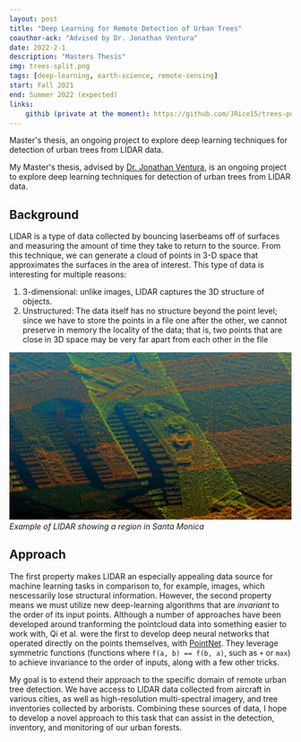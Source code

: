 ```yaml
---
layout: post
title: "Deep Learning for Remote Detection of Urban Trees"
coauthor-ack: "Advised by Dr. Jonathan Ventura"
date: 2022-2-1
description: "Masters Thesis"
img: trees-split.png
tags: [deep-learning, earth-science, remote-sensing]
start: Fall 2021
end: Summer 2022 (expected)
links:
    githib (private at the moment): https://github.com/JRice15/trees-pointnet
---
```


Master's thesis, an ongoing project to explore deep learning techniques for detection of urban trees from LIDAR data.

My Master's thesis, advised by [Dr. Jonathan Ventura](https://jonathanventura.github.io), is an ongoing project to explore deep learning techniques for detection of urban trees from LIDAR data.

## Background

LIDAR is a type of data collected by bouncing laserbeams off of surfaces and measuring the amount of time they take to return to the source. From this technique, we can generate a cloud of points in 3-D space that approximates the surfaces in the area of interest. This type of data is interesting for multiple reasons:
1. 3-dimensional: unlike images, LIDAR captures the 3D structure of objects.
2. Unstructured: The data itself has no structure beyond the point level; since we have to store the points in a file one after the other, we cannot preserve in memory the locality of the data; that is, two points that are close in 3D space may be very far apart from each other in the file

![Lidar](/assets/img/lidar.png)
*Example of LIDAR showing a region in Santa Monica*

## Approach

The first property makes LIDAR an especially appealing data source for machine learning tasks in comparison to, for example, images, which nescessarily lose structural information. However, the second property means we must utilize new
deep-learning algorithms that are _invariant_ to the order of its input points. Although a number of approaches have been developed around tranforming the pointcloud data into something easier to work with, Qi et al. were the first to develop deep neural networks that operated directly on the points themselves, with [PointNet]. They leverage symmetric functions (functions where `f(a, b) == f(b, a)`, such as `+` or `max`) to achieve invariance to the order of inputs, along with a few other tricks.

My goal is to extend their approach to the specific domain of remote urban tree detection. We have access to LIDAR data collected from aircraft in various cities, as well as high-resolution multi-spectral imagery, and tree inventories collected by arborists. Combining these sources of data, I hope to develop a novel approach to this task that can assist in the detection, inventory, and monitoring of our urban forests.



[PointNet]: https://arxiv.org/abs/1612.00593